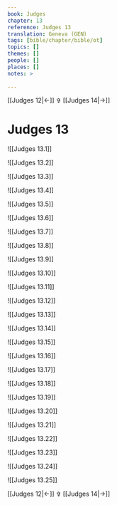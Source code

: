 ```yaml
---
book: Judges
chapter: 13
reference: Judges 13
translation: Geneva (GEN)
tags: [bible/chapter/bible/ot]
topics: []
themes: []
people: []
places: []
notes: >
  
---
```


[[Judges 12|<-]] ✞ [[Judges 14|->]]

# Judges 13

![[Judges 13.1]]

![[Judges 13.2]]

![[Judges 13.3]]

![[Judges 13.4]]

![[Judges 13.5]]

![[Judges 13.6]]

![[Judges 13.7]]

![[Judges 13.8]]

![[Judges 13.9]]

![[Judges 13.10]]

![[Judges 13.11]]

![[Judges 13.12]]

![[Judges 13.13]]

![[Judges 13.14]]

![[Judges 13.15]]

![[Judges 13.16]]

![[Judges 13.17]]

![[Judges 13.18]]

![[Judges 13.19]]

![[Judges 13.20]]

![[Judges 13.21]]

![[Judges 13.22]]

![[Judges 13.23]]

![[Judges 13.24]]

![[Judges 13.25]]

[[Judges 12|<-]] ✞ [[Judges 14|->]]
